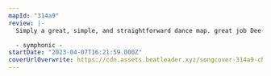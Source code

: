 ```yaml
---
mapId: "314a9"
review: |-
  Simply a great, simple, and straightforward dance map. great job Dee-Dee!

  - symphonic -
startDate: "2023-04-07T16:21:59.000Z"
coverUrlOverwrite: https://cdn.assets.beatleader.xyz/songcover-314a9-checklistpic.jpg
---
```

